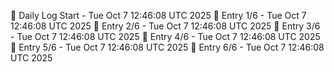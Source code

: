 📅 Daily Log Start - Tue Oct  7 12:46:08 UTC 2025
📌 Entry 1/6 - Tue Oct  7 12:46:08 UTC 2025
📌 Entry 2/6 - Tue Oct  7 12:46:08 UTC 2025
📌 Entry 3/6 - Tue Oct  7 12:46:08 UTC 2025
📌 Entry 4/6 - Tue Oct  7 12:46:08 UTC 2025
📌 Entry 5/6 - Tue Oct  7 12:46:08 UTC 2025
📌 Entry 6/6 - Tue Oct  7 12:46:08 UTC 2025
